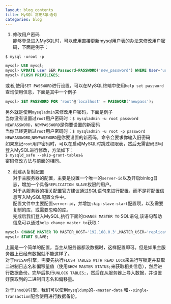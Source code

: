 ```yaml
---
layout: blog_contents
title: MySQL 常用SQL语句
categories: blog
---
```


1. 修改用户密码  
能够登录进入MySQL时，可以使用直接更新mysql用户表的办法来修改用户密码，下面是例子：  

`$ mysql -uroot -p`  
```sql
mysql> USE mysql;
mysql> UPDATE user SER Password=PASSWORD('new_password') WHERE User='user_name';
mysql> FLUSH PRIVILEGES;
```

或者,使用`SET PASSWORD`进行设置，可以在MySQL终端中使用`help set password`查询使用信息，下面是其中一个例子

```sql
mysql> SET PASSWORD FOR 'root'@'localhost' = PASSWORD('newpass');
```

另外就是使用`mysqladmin`来修改用户密码，下面是例子    
当你没有设置过`root`用户密码时：`$ mysqladmin -u root password NEWPASSWORD`，`NEWPASSWORD`是你要设置的新密码  
当你已经更新过`root`用户密码时：`$ mysqladmin -u root -p password NEWPASSWORD`,`NEWPASSWORD`是你要设置的新密码，命令会要求你输入旧密码  
如果忘记`root`用户密码时，可以在启动MySQL时跳过权限表，然后无需密码即可登入MySQL进行修改，方法如下：  
`$ mysqld_safe --skip-grant-tables&`  
密码修改方法与前面的相同。

2. 创建从复制配置    
对于主服务器的配置，主要是设置一个唯一的`server-id`以及开启binlog日志，增加一个具备`REPLICATION SLAVE`权限的用户。  
对于从服务器的相关配置官方建议通过SQL语句来进行配置，而不是将配置信息写入MySQL配置文件中。  
配置文件中主要配置`server-id`，并增加`skip-slave-start`配置项，以及需要复制的库，或需要忽略的库。   
完成后我们登入MySQL,执行下面的`CHANGE MASTER TO` SQL语句,该语句帮助信息可以通过`help change master to`获取：  
```sql
mysql> CHANGE MASTER TO MASTER_HOST='192.168.0.3',MASTER_USER='replication',MASTER_PASSWORD='password',MASTER_PORT=3306, MASTER_CONNECT_RETRY=10;
mysql> START SLAVE;
```

上面是一个简单的配置，当主从服务器都没数据时，这样配置即可。但是如果主服务器上已经有数据就不能这样了。   
对于`MYISAM`引擎，需要先执行`FLUSH TABLES WITH READ LOCK`来进行写锁定并获取二进制日志名和偏移量值（使用`SHOW MASTER STATUS;`来获取相关信息），然后进行数据备份。完毕后执行`UNLOCK TABLES;`，然后在从服务器上导入数据，并设置好获取到的二进制日志名和偏移量。

对于`InnoDB`引擎，我们可以使用`mysqldump`的`--master-data` 和`--single-transaction`配合使用进行数据备份。
